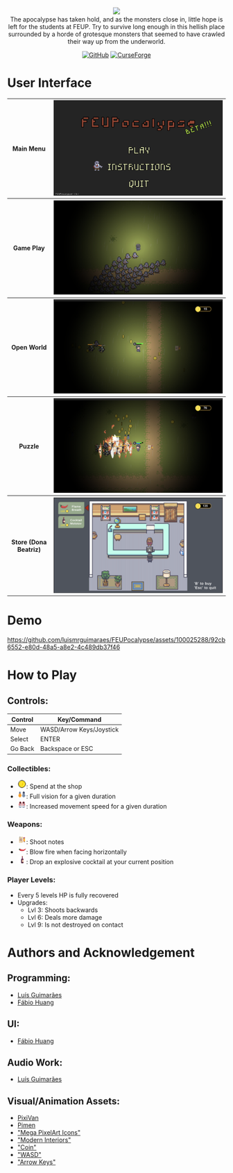 <p align="center">
	<br>
  <img height="120" src="https://github.com/luismrguimaraes/FEUPocalypse/assets/50105554/0fa43147-c324-417e-b1a1-9f2d636657e6">
	<br>
The apocalypse has taken hold, and as the monsters close in, little hope is left for the students at FEUP. Try to survive long enough in this hellish place surrounded by a horde of grotesque monsters that seemed to have crawled their way up from the underworld.

<p align="center">
<a href="https://github.com/luismrguimaraes/FEUPocalypse"><img alt="GitHub" height="50" src="https://cdn.jsdelivr.net/npm/@intergrav/devins-badges@3/assets/compact-minimal/available/github_vector.svg"></a>
<a href="https://hail-seitan.itch.io/feupocalypse" target="itch"><img alt="CurseForge" height="50" src="https://github.com/luismrguimaraes/FEUPocalypse/assets/50105554/e1acb9f3-85a7-469c-8a56-dec5cf104f59"></a>
</p>

# User Interface
<table>
   <tr>
    <th>Main Menu</th>
    <th><img src="./img/screenshot_0.png" alt="Main Menu"></th>
  </tr>
  <tr>
    <th>Game Play</th>
    <th><img src="./img/screenshot_1.png" alt="Game Play 1" ></th>
  </tr>
  <tr>
    <th>Open World</th>
    <th><img src="./img/screenshot_2.png" alt="Game Play 2" ></th>
  </tr>
  <tr>
    <th>Puzzle</th>
    <th><img src="./img/screenshot_3.png" alt="Game Play 3" ></th>
  </tr>
  <tr>
    <th>Store (Dona Beatriz)</th>
    <th><img src="./img/screenshot_4.png" alt="Store" ></th>
  </tr>
  
</table>

# Demo
https://github.com/luismrguimaraes/FEUPocalypse/assets/100025288/92cb6552-e80d-48a5-a8e2-4c489db37f46

# How to Play
## Controls:
| Control       | Key/Command            |
|---------------|------------------------|
| Move          | WASD/Arrow Keys/Joystick |
| Select        | ENTER                  |
| Go Back       | Backspace or ESC       |

### Collectibles:
- <img src="./img/coin.png" width="20" height="20">: Spend at the shop
- <img src="./img/light.png" width="20" height="20">: Full vision for a given duration
- <img src="./img/boots.png" width="20" height="20">: Increased movement speed for a given duration

### Weapons:
- <img src="./img/notes.png" width="20" height="20">: Shoot notes
- <img src="./img/flame_breath.png" width="20" height="20">: Blow fire when facing horizontally
- <img src="./img/molotov.png" width="20" height="20">: Drop an explosive cocktail at your current position

### Player Levels:
- Every 5 levels HP is fully recovered
- Upgrades:
  - Lvl 3: Shoots backwards
  - Lvl 6: Deals more damage
  - Lvl 9: Is not destroyed on contact

# Authors and Acknowledgement
## Programming:
- [Luís Guimarães](https://luismrguimaraes.github.io/)
- [Fábio Huang](https://github.com/FabioMiguel2000)
## UI:
- [Fábio Huang](https://github.com/FabioMiguel2000)
## Audio Work:
- [Luís Guimarães](https://luismrguimaraes.github.io/)
## Visual/Animation Assets:
- [PixiVan](https://pixivan.itch.io/)
- [Pimen](https://pimen.itch.io/)
- ["Mega PixelArt Icons"](https://poloviiinkin.itch.io/mega-pixel-art-32x32-px-icons-sprite-sheet)
- ["Modern Interiors"](https://limezu.itch.io/moderninteriors/devlog/244045/free-version-overview-18042021-update)
- ["Coin"](https://www.pixilart.com/art/coin-sprite-sheet-c7f297523ce57fc)
- ["WASD"](http://pixelartmaker.com/art/c0e14b48a37d57f)
- ["Arrow Keys"](http://pixelartmaker.com/art/7efa119103ffc71)
